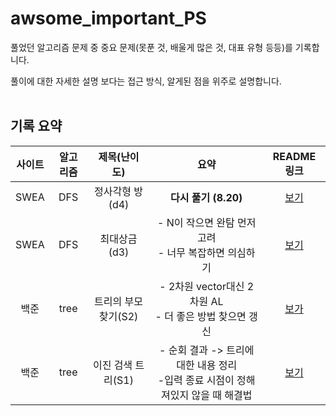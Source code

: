 
# awsome_important_PS
풀었던 알고리즘 문제 중 중요 문제(못푼 것, 배울게 많은 것, 대표 유형 등등)를 기록합니다.  

풀이에 대한 자세한 설명 보다는 접근 방식, 알게된 점을 위주로 설명합니다.
<br><br>
## 기록 요약


|사이트|알고리즘|제목(난이도)|<center>요약<center>|README 링크|
|:-:|:---:|:---:|:---:|:---:|
|SWEA|DFS|정사각형 방 (d4)|**다시 풀기 (8.20)**|[보기](https://github.com/41212a/awsome_important_PS/tree/main/dfs/SWEA_%EC%A0%95%EC%82%AC%EA%B0%81%ED%98%95%20%EB%B0%A9_D4#readme)
|SWEA|DFS|최대상금 (d3)|- N이 작으면 완탐 먼저 고려<br>- 너무 복잡하면 의심하기|[보기](https://github.com/41212a/awsome_important_PS/tree/main/dfs/SWEA_%EC%B5%9C%EB%8C%80%20%EC%83%81%EA%B8%88_D3#readme)
|백준|tree|트리의 부모 찾기(S2)|- 2차원 vector대신 2차원 AL<br>- 더 좋은 방법 찾으면 갱신|[보가](https://github.com/41212a/awsome_important_PS/blob/main/tree/%EB%B0%B1%EC%A4%80_%ED%8A%B8%EB%A6%AC%EC%9D%98%20%EB%B6%80%EB%AA%A8%20%EC%B0%BE%EA%B8%B0_S2/README.md)
|백준|tree|이진 검색 트리(S1)|- 순회 결과 -> 트리에 대한 내용 정리<br>-입력 종료 시점이 정해져있지 않을 때 해결법|[보기](https://github.com/41212a/awsome_important_PS/blob/main/tree/%EB%B0%B1%EC%A4%80_%EC%9D%B4%EC%A7%84%20%EA%B2%80%EC%83%89%20%ED%8A%B8%EB%A6%AC_S1/README.md)
